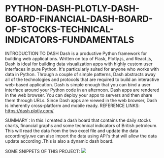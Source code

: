# PYTHON-DASH-PLOTLY-DASH-BOARD-FINANCIAL-DASH-BOARD-OF-STOCKS-TECHNICAL-INDICATORS-FUNDAMENTALS

INTRODUCTION TO DASH
Dash is a productive Python framework for building web applications.
Written on top of Flask, Plotly.js, and React.js, Dash is ideal for building data visualization apps with highly custom user interfaces in pure Python. It's particularly suited for anyone who works with data in Python.
Through a couple of simple patterns, Dash abstracts away all of the technologies and protocols that are required to build an interactive web-based application. Dash is simple enough that you can bind a user interface around your Python code in an afternoon.
Dash apps are rendered in the web browser. You can deploy your apps to servers and then share them through URLs. Since Dash apps are viewed in the web browser, Dash is inherently cross-platform and mobile ready.
REFERENCE LINKS:
https://dash.plotly.com/


SUMMARY :
In this I created a dash board that contains the daily stocks charts, financial graphs and some technical indicators of British petroleum.
This will read the data from the two excel file and update the data accordingly.we can also import the data using API's that will allow the
data update according .This is also a dynamic dash board.

SOME SNIPPETS OF THIS PROJECT:
<img src="https://github.com/balaji9999/PYTHON-DASH-PLOTLY-DASH-BOARD-FINANCIAL-DASH-BOARD-OF-STOCKS-TECHNICAL-INDICATORS-FUNDAMENTALS/tree/master/img/1.png" >


